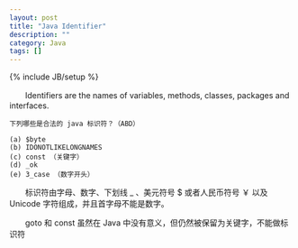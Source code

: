 ```yaml
---
layout: post
title: "Java Identifier"
description: ""
category: Java
tags: []
---
```

{% include JB/setup %}

　　Identifiers are the names of variables, methods, classes, packages and interfaces.  

	下列哪些是合法的 java 标识符？（ABD）

	(a) $byte
	(b) IDONOTLIKELONGNAMES
	(c) const （关键字）
	(d) _ok
	(e) 3_case （数字开头）

　　标识符由字母、数字、下划线 \_ 、美元符号 $ 或者人民币符号 ￥ 以及 Unicode 字符组成，并且首字母不能是数字。  

　　goto 和 const 虽然在 Java 中没有意义，但仍然被保留为关键字，不能做标识符